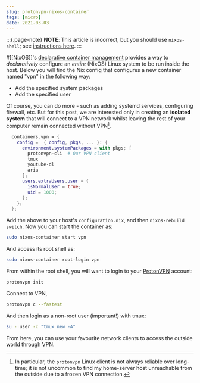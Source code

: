 ```yaml
---
slug: protonvpn-nixos-container
tags: [micro]
date: 2021-03-03
---
```


:::{.page-note}
**NOTE**: This article is incorrect, but you should use `nixos-shell`; see [instructions here](https://github.com/srid/nixos-config/pull/14).
:::

#[[NixOS]]'s [declarative container management](https://nixos.org/manual/nixos/stable/#ch-containers) provides a way to *declaratively* configure an *entire* (NixOS) Linux system to be run inside the host. Below you will find the Nix config that configures a new container named "vpn" in the following way:

- Add the specified system packages
- Add the specified user

Of course, you can do more - such as adding systemd services, configuring firewall, etc. But for this post, we are interested only in creating an **isolated system** that will connect to a VPN network whilst leaving the rest of your computer remain connected without VPN[^dis]. 

```nix
  containers.vpn = { 
    config =  { config, pkgs, ... }: {
      environment.systemPackages = with pkgs; [
        protonvpn-cli  # Our VPN client
        tmux
        youtube-dl
        aria
      ];
      users.extraUsers.user = {
        isNormalUser = true;
        uid = 1000;
      };
    };
  };
```

Add the above to your host's `configuration.nix`, and then `nixos-rebuild switch`. Now you can start the container as:

```sh
sudo nixos-container start vpn
```

And access its root shell as:

```sh
sudo nixos-container root-login vpn
```

From within the root shell, you will want to login to your [ProtonVPN](https://protonvpn.com/) account:

```sh
protonvpn init
```

Connect to VPN,

```sh
protonvpn c --fastest
```

And then login as a non-root user (important!) with tmux:

```sh
su - user -c "tmux new -A"
```

From here, you can use your favourite network clients to access the outside world through VPN.

[^dis]: In particular, the `protonvpn` Linux client is not always reliable over long-time; it is not uncommon to find my home-server host unreachable from the outside due to a frozen VPN connection. 